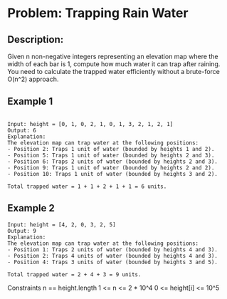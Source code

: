 # Problem: Trapping Rain Water

## Description: 
Given n non-negative integers representing an elevation map where the width of each bar is 1, compute how much water it can trap after raining. You need to calculate the trapped water efficiently without a brute-force O(n^2) approach.

## Example 1

```

Input: height = [0, 1, 0, 2, 1, 0, 1, 3, 2, 1, 2, 1]
Output: 6
Explanation:
The elevation map can trap water at the following positions:
- Position 2: Traps 1 unit of water (bounded by heights 1 and 2).
- Position 5: Traps 1 unit of water (bounded by heights 2 and 3).
- Position 6: Traps 2 units of water (bounded by heights 2 and 3).
- Position 9: Traps 1 unit of water (bounded by heights 2 and 2).
- Position 10: Traps 1 unit of water (bounded by heights 3 and 2).

Total trapped water = 1 + 1 + 2 + 1 + 1 = 6 units.

```

## Example 2

```
Input: height = [4, 2, 0, 3, 2, 5]
Output: 9
Explanation:
The elevation map can trap water at the following positions:
- Position 1: Traps 2 units of water (bounded by heights 4 and 3).
- Position 2: Traps 4 units of water (bounded by heights 4 and 3).
- Position 4: Traps 3 units of water (bounded by heights 3 and 5).

Total trapped water = 2 + 4 + 3 = 9 units.
```

Constraints
n == height.length
1 <= n <= 2 * 10^4
0 <= height[i] <= 10^5

